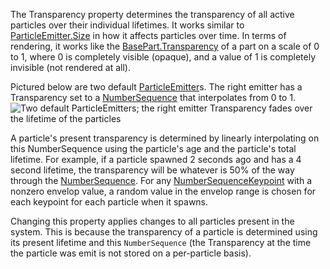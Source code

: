 The Transparency property determines the transparency of all active particles over their individual lifetimes. It works similar to [ParticleEmitter.Size](https://developer.roblox.com/en-us/api-reference/property/ParticleEmitter/Size) in how it affects particles over time. In terms of rendering, it works like the [BasePart.Transparency](https://developer.roblox.com/en-us/api-reference/property/BasePart/Transparency) of a part on a scale of 0 to 1, where 0 is completely visible (opaque), and a value of 1 is completely invisible (not rendered at all).

Pictured below are two default [ParticleEmitter](https://developer.roblox.com/en-us/api-reference/class/ParticleEmitter)s. The right emitter has a Transparency set to a [NumberSequence](https://developer.roblox.com/en-us/api-reference/datatype/NumberSequence) that interpolates from 0 to 1.  
![Two default ParticleEmitters; the right emitter Transparency fades over the lifetime of the particles](https://developer.roblox.com/assets/blt7d318803556982ca/ParticleEmitter_Transparency.png)

A particle's present transparency is determined by linearly interpolating on this NumberSequence using the particle's age and the particle's total lifetime. For example, if a particle spawned 2 seconds ago and has a 4 second lifetime, the transparency will be whatever is 50% of the way through the [NumberSequence](https://developer.roblox.com/en-us/api-reference/datatype/NumberSequence). For any [NumberSequenceKeypoint](https://developer.roblox.com/en-us/api-reference/datatype/NumberSequenceKeypoint) with a nonzero envelop value, a random value in the envelop range is chosen for each keypoint for each particle when it spawns.

Changing this property applies changes to all particles present in the system. This is because the transparency of a particle is determined using its present lifetime and this `NumberSequence` (the Transparency at the time the particle was emit is not stored on a per-particle basis).